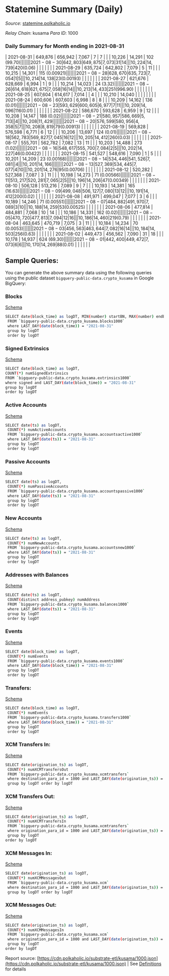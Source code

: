 # Statemine Summary (Daily)

_Source_: [statemine.polkaholic.io](https://statemine.polkaholic.io)

*Relay Chain*: kusama
*Para ID*: 1000



### Daily Summary for Month ending in 2021-08-31


| 2021-08-31 | 649,876 | 656,942 | 7,067 | 7 | 7 |  |  | 10,226 | 14,291 | 102 ($99.70) |   |   |  |  |  |
| 2021-08-30 | 642,803 | 649,875 | 7,073 | 31 | 14 |  |  | 10,224 | 14,739 | 420 ($0.06) |   |   |  |  |  |
| 2021-08-29 | 635,724 | 642,802 | 7,079 | 5 | 11 |  |  | 10,215 | 14,301 | 115 ($0.00921) |   |   |  |  |  |
| 2021-08-28 | 628,670 | 635,723 | 7,054 | 1 | 5 |  |  | 10,214 | 14,138 | 23 ($0.00193) |   |   |  |  |  |
| 2021-08-27 | 621,676 | 628,669 | 6,994 | 1 | 9 |  |  | 10,214 | 14,023 | 24 ($3.32) |   |   |  |  |  |
| 2021-08-26 | 614,618 | 621,675 | 7,058 | 16 | 14 |  |  | 10,213 | 14,433 | 251 ($996.90) |   |   |  |  |  |
| 2021-08-25 | 607,604 | 614,617 | 7,014 |  | 4 |  |  | 10,210 | 14,040 |   |   |   |  |  |  |
| 2021-08-24 | 600,606 | 607,603 | 6,998 | 8 | 8 |  |  | 10,209 | 14,162 | 136 ($0.01) |   |   |  |  |  |
| 2021-08-23 | 593,629 | 600,605 | 6,977 | 7 | 11 |  |  | 10,209 | 14,096 | 116 ($0.01) |   |   |  |  |  |
| 2021-08-22 | 586,670 | 593,628 | 6,959 | 9 | 12 |  |  | 10,208 | 14,147 | 188 ($0.02) |   |   |  |  |  |
| 2021-08-21 | 580,957 | 586,669 | 5,713 |  | 4 |  |  | 10,208 | 11,429 |   |   |   |  |  |  |
| 2021-08-20 | 576,599 | 580,956 | 4,358 | 5 | 7 |  |  | 10,208 | 8,819 | 79 ($0.00913) |   |   |  |  |  |
| 2021-08-19 | 569,828 | 576,598 | 6,771 | 6 | 12 |  |  | 10,206 | 13,697 | 124 ($0.01) |   |   |  |  |  |
| 2021-08-18 | 562,783 | 569,827 | 7,045 | 16 | 12 |  |  | 10,205 | 14,412 | 260 ($0.03) |   |   |  |  |  |
| 2021-08-17 | 555,701 | 562,782 | 7,082 | 13 | 11 |  |  | 10,203 | 14,488 | 273 ($1.02) |   |   |  |  |  |
| 2021-08-16 | 548,617 | 555,700 | 7,084 | 2 | 5 |  |  | 10,202 | 14,227 | 46 ($0.00422) |   |   |  |  |  |
| 2021-08-15 | 541,527 | 548,616 | 7,090 | 1 | 5 |  |  | 10,201 | 14,209 | 23 ($0.00168) |   |   |  |  |  |
| 2021-08-14 | 534,446 | 541,526 | 7,081 |  | 4 |  |  | 10,201 | 14,166 |   |   |   |  |  |  |
| 2021-08-13 | 527,369 | 534,445 | 7,077 | 4 | 10 |  |  | 10,201 | 14,276 | 95 ($0.00706) |   |   |  |  |  |
| 2021-08-12 | 520,282 | 527,368 | 7,087 | 3 | 11 |  |  | 10,198 | 14,273 | 71 ($0.00566) |   |   |  |  |  |
| 2021-08-11 | 513,217 | 520,281 | 7,065 | 2 | 5 |  |  | 10,196 | 14,206 | 47 ($0.00349) |   |   |  |  |  |
| 2021-08-10 | 506,128 | 513,216 | 7,089 | 9 | 7 |  |  | 10,193 | 14,381 | 165 ($16.63) |   |   |  |  |  |
| 2021-08-09 | 499,048 | 506,127 | 7,080 | 13 | 12 |  |  | 10,191 | 14,412 | 200 ($0.02) |   |   |  |  |  |
| 2021-08-08 | 491,971 | 499,047 | 7,077 | 3 | 6 |  |  | 10,189 | 14,246 | 71 ($0.00551) |   |   |  |  |  |
| 2021-08-07 | 484,882 | 491,970 | 7,089 | 3 | 10 |  |  | 10,188 | 14,259 | 53 ($0.00525) |   |   |  |  |  |
| 2021-08-06 | 477,814 | 484,881 | 7,068 | 10 | 14 |  |  | 10,186 | 14,331 | 162 ($0.02) |   |   |  |  |  |
| 2021-08-05 | 470,720 | 477,813 | 7,094 | 12 | 16 |  |  | 10,186 | 14,460 | 219 ($0.79) |   |   |  |  |  |
| 2021-08-04 | 463,645 | 470,719 | 7,075 | 3 | 11 |  |  | 10,184 | 14,234 | 70 ($0.0053) |   |   |  |  |  |
| 2021-08-03 | 456,563 | 463,644 | 7,082 | 16 | 14 |  |  | 10,184 | 14,503 | 256 ($0.63) |   |   |  |  |  |
| 2021-08-02 | 449,473 | 456,562 | 7,090 | 31 | 18 |  |  | 10,178 | 14,937 | 624 ($69.30) |   |   |  |  |  |
| 2021-08-01 | 442,400 | 449,472 | 7,073 | 6 | 6 |  |  | 10,170 | 14,269 | 88 ($0.01) |   |   |  |  |  |

## Sample Queries:
You can generate the above summary data using the following queries using the public dataset `bigquery-public-data.crypto_kusama` in Google BigQuery:


### Blocks 

[Schema](https://github.com/colorfulnotion/substrate-etl/blob/main/schema/blocks.json)

```bash
SELECT date(block_time) as logDT, MIN(number) startBN, MAX(number) endBN, COUNT(*) numBlocks 
 FROM `bigquery-public-data.crypto_kusama.blocks1000`  
 where LAST_DAY(date(block_time)) = "2021-08-31" 
 group by logDT 
 order by logDT
```

### Signed Extrinsics 

[Schema](https://github.com/colorfulnotion/substrate-etl/blob/main/schema/extrinsics.json)

```bash
SELECT date(block_time) as logDT, 
COUNT(*) numSignedExtrinsics 
FROM `bigquery-public-data.crypto_kusama.extrinsics1000`  
where signed and LAST_DAY(date(block_time)) = "2021-08-31" 
group by logDT 
order by logDT
```

### Active Accounts 

[Schema](https://github.com/colorfulnotion/substrate-etl/blob/main/schema/accountsactive.json)

```bash
SELECT date(ts) as logDT, 
 COUNT(*) numActiveAccounts 
 FROM `bigquery-public-data.crypto_kusama.accountsactive1000` 
 where LAST_DAY(date(ts)) = "2021-08-31" 
 group by logDT 
 order by logDT
```

### Passive Accounts 

[Schema](https://github.com/colorfulnotion/substrate-etl/blob/main/schema/accountspassive.json)

```bash
SELECT date(ts) as logDT, 
 COUNT(*) numPassiveAccounts 
 FROM `bigquery-public-data.crypto_kusama.accountspassive1000` 
 where LAST_DAY(date(ts)) = "2021-08-31" 
 group by logDT 
 order by logDT
```

### New Accounts 

[Schema](https://github.com/colorfulnotion/substrate-etl/blob/main/schema/accountsnew.json)

```bash
SELECT date(ts) as logDT, 
 COUNT(*) numNewAccounts 
 FROM `bigquery-public-data.crypto_kusama.accountsnew1000` 
 where LAST_DAY(date(ts)) = "2021-08-31" 
 group by logDT
 order by logDT
```

### Addresses with Balances 

[Schema](https://github.com/colorfulnotion/substrate-etl/blob/main/schema/balances.json)

```bash
SELECT date(ts) as logDT,
 COUNT(distinct address_pubkey) numAddress 
 FROM `bigquery-public-data.crypto_kusama.balances1000` 
 where LAST_DAY(date(ts)) = "2021-08-31" 
 group by logDT 
 order by logDT
```

### Events 

[Schema](https://github.com/colorfulnotion/substrate-etl/blob/main/schema/events.json)

```bash
SELECT date(block_time) as logDT, 
 COUNT(*) numEvents 
 FROM `bigquery-public-data.crypto_kusama.events1000` 
 where LAST_DAY(date(block_time)) = "2021-08-31" 
 group by logDT 
 order by logDT
```

### Transfers:

[Schema](https://github.com/colorfulnotion/substrate-etl/blob/main/schema/transfers.json)

```bash
SELECT date(block_time) as logDT, 
 COUNT(*) numEvents 
 FROM `bigquery-public-data.crypto_kusama.transfers1000` 
 where LAST_DAY(date(block_time)) = "2021-08-31" 
 group by logDT 
 order by logDT
```

### XCM Transfers In: 

[Schema](https://github.com/colorfulnotion/substrate-etl/blob/main/schema/xcmtransfers.json)

```bash
SELECT date(origination_ts) as logDT, 
 COUNT(*) numXCMTransfersOut 
 FROM `bigquery-public-data.crypto_kusama.xcmtransfers` 
 where destination_para_id = 1000 and LAST_DAY(date(origination_ts)) = "2021-08-31" 
 group by logDT order by logDT
```

### XCM Transfers Out: 

[Schema](https://github.com/colorfulnotion/substrate-etl/blob/main/schema/xcmtransfers.json)

```bash
SELECT date(origination_ts) as logDT, 
 COUNT(*) numXCMTransfersIn 
 FROM `bigquery-public-data.crypto_kusama.xcmtransfers` 
 where origination_para_id = 1000 and LAST_DAY(date(origination_ts)) = "2021-08-31" 
 group by logDT 
order by logDT
```

### XCM Messages In: 

[Schema](https://github.com/colorfulnotion/substrate-etl/blob/main/schema/xcm.json)

```bash
SELECT date(origination_ts) as logDT, 
 COUNT(*) numXCMMessagesOut 
 FROM `bigquery-public-data.crypto_kusama.xcm` 
 where destination_para_id = 1000 and LAST_DAY(date(origination_ts)) = "2021-08-31" 
 group by logDT order by logDT
```

### XCM Messages Out: 

[Schema](https://github.com/colorfulnotion/substrate-etl/blob/main/schema/xcm.json)

```bash
SELECT date(origination_ts) as logDT, 
 COUNT(*) numXCMMessagesIn 
 FROM `bigquery-public-data.crypto_kusama.xcm` 
 where origination_para_id = 1000 and LAST_DAY(date(origination_ts)) = "2021-08-31" 
 group by logDT 
order by logDT
```


Report source: [https://cdn.polkaholic.io/substrate-etl/kusama/1000.json](https://cdn.polkaholic.io/substrate-etl/kusama/1000.json) | See [Definitions](/DEFINITIONS.md) for details
